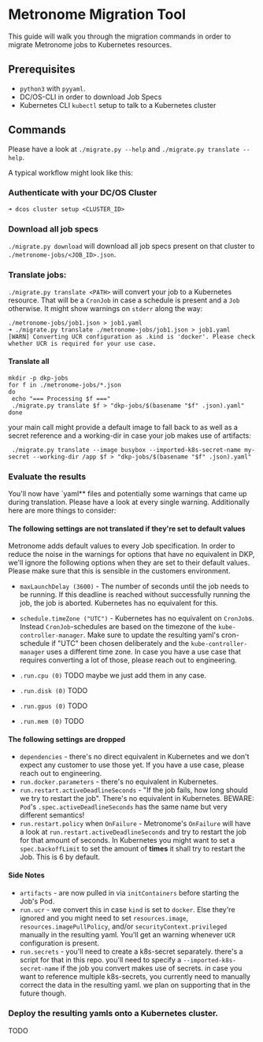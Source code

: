 # Metronome Migration Tool

This guide will walk you through the migration commands in order to migrate Metronome jobs to Kubernetes resources.

## Prerequisites

- `python3` with `pyyaml`.
- DC/OS-CLI in order to download Job Specs
- Kubernetes CLI `kubectl` setup to talk to a Kubernetes cluster

## Commands


Please have a look at `./migrate.py --help` and `./migrate.py translate --help`.

A typical workflow might look like this:

### Authenticate with your DC/OS Cluster

```
➜ dcos cluster setup <CLUSTER_ID>
```

### Download all job specs

`./migrate.py download` will download all job specs present on that cluster to `./metronome-jobs/<JOB_ID>.json`.

### Translate jobs:

`./migrate.py translate <PATH>` will convert your job to a Kubernetes resource. That
will be a `CronJob` in case a schedule is present and a `Job` otherwise. It
might show warnings on `stderr` along the way:

```
./metronome-jobs/job1.json > job1.yaml
➜ ./migrate.py translate ./metronome-jobs/job1.json > job1.yaml
[WARN] Converting UCR configuration as .kind is 'docker'. Please check whether UCR is required for your use case.
```

#### Translate all

```
mkdir -p dkp-jobs
for f in ./metronome-jobs/*.json
do
 echo "=== Processing $f ==="
 ./migrate.py translate $f > "dkp-jobs/$(basename "$f" .json).yaml"
done
```

your main call might provide a default image to fall back to as well as a secret reference and a working-dir in case your job makes use of artifacts:

```
 ./migrate.py translate --image busybox --imported-k8s-secret-name my-secret --working-dir /app $f > "dkp-jobs/$(basename "$f" .json).yaml"
```


### Evaluate the results

You'll now have `yaml** files and potentially some warnings that came up during translation.
Please have a look at every single warning. Additionally here are more things to consider:

#### The following settings are not translated if they're set to default values

Metronome adds default values to every Job specification. In order to reduce the noise in the warnings for options that have no equivalent in DKP, we'll ignore the following options when they are set to their default values. Please make sure that this is sensible in the customers environment.

* `maxLaunchDelay (3600)` - The number of seconds until the job needs to be running. If this deadline is reached without successfully running the job, the job is aborted. Kubernetes has no equivalent for this.

* `schedule.timeZone ("UTC")` - Kubernetes has no equivalent on `CronJob`s. Instead `CronJob`-schedules are based on the timezone of the `kube-controller-manager`. Make sure to update the resulting yaml's cron-schedule if "UTC" been chosen deliberately and the `kube-controller-manager` uses a different time zone. In case you have a use case that requires converting a lot of those, please reach out to engineering.
* `.run.cpu (0)` TODO maybe we just add them in any case.
* `.run.disk (0)` TODO
* `.run.gpus (0)`  TODO
* `.run.mem (0)`  TODO

#### The following settings are dropped

* `dependencies` - there's no direct equivalent in Kubernetes and we don't expect any customer to use those yet. If you have a use case, please reach out to engineering.
* `run.docker.parameters` - there's no equivalent in Kubernetes.
* `run.restart.activeDeadlineSeconds` - "If the job fails, how long should we try to restart the job". There's no equivalent in Kubernetes. BEWARE: `Pod`'s `.spec.activeDeadlineSeconds` has the same name but very different semantics!
* `run.restart.policy` when `OnFailure` - Metronome's `OnFailure` will have a look at `run.restart.activeDeadlineSeconds` and try to restart the job for that amount of seconds. In Kubernetes you might want to set a `spec.backoffLimit` to set the amount of **times** it shall try to restart the Job. This is 6 by default.

#### Side Notes

* `artifacts` - are now pulled in via `initContainers` before starting the Job's Pod.
* `run.ucr` - we convert this in case `kind` is set to `docker`. Else they're ignored and you might need to set `resources.image`, `resources.imagePullPolicy`, and/or `securityContext.privileged` manually in the resulting yaml. You'll get an warning whenever `UCR` configuration is present.
* `run.secrets` - you'll need to create a k8s-secret separately. there's a script for that in this repo. you'll need to specify a `--imported-k8s-secret-name` if the job you convert makes use of secrets. in case you want to reference multiple k8s-secrets, you currently need to manually correct the data in the resulting yaml. we plan on supporting that in the future though.

### Deploy the resulting yamls onto a Kubernetes cluster.

TODO
